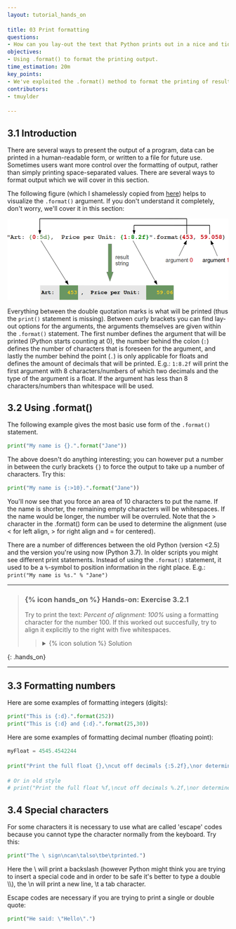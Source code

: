 ```yaml
---
layout: tutorial_hands_on

title: 03 Print formatting
questions:
- How can you lay-out the text that Python prints out in a nice and tidy way?
objectives:
- Using .format() to format the printing output.
time_estimation: 20m
key_points:
- We've exploited the .format() method to format the printing of results in a more human readable way. 
contributors:
- tmuylder

---
```



## 3.1 Introduction  
There are several ways to present the output of a program, data can be printed in a human-readable form, or written to a file for future use. Sometimes users want more control over the formatting of output, rather than simply printing space-separated values. There are several ways to format output which we will cover in this section.

The following figure (which I shamelessly copied from [here](https://www.python-course.eu/python3_formatted_output.php)) helps to visualize the `.format()` argument. If you don't understand it completely, don't worry, we'll cover it in this section:

<center><img src="../../images/format_method_positional_parameters.png" /></center>

Everything between the double quotation marks is what will be printed (thus the `print()` statement is missing). Between curly brackets you can find lay-out options for the arguments, the arguments themselves are given within the `.format()` statement. The first number defines the argument that will be printed (Python starts counting at 0), the number behind the colon (`:`) defines the number of characters that is foreseen for the argument, and lastly the number behind the point (`.`) is only applicable for floats and defines the amount of decimals that will be printed. E.g.: `1:8.2f` will print the first argument with 8 characters/numbers of which two decimals and the type of the argument is a float. If the argument has less than 8 characters/numbers than whitespace will be used. 

## 3.2 Using .format()
The following example gives the most basic use form of the `.format()` statement. 



```python
print("My name is {}.".format("Jane"))
```

The above doesn't do anything interesting; you can however put a number in between the curly brackets `{}` to force the output to take up a number of characters. Try this:


```python
print("My name is {:>10}.".format("Jane"))
```

You'll now see that you force an area of 10 characters to put the name. If the name is shorter, the remaining empty characters will be whitespaces. If the name would be longer, the number will be overruled. Note that the > character in the .format() form can be used to determine the alignment (use < for left align, > for right align and = for centered). 

There are a number of differences between the old Python (version <2.5) and the version you're using now (Python 3.7). In older scripts you might see different print statements. Instead of using the `.format()` statement, it used to be a `%`-symbol to position information in the right place. E.g.:
```print("My name is %s." % "Jane")```  


----

> ### {% icon hands_on %} Hands-on: Exercise 3.2.1
>
> Try to print the text: *Percent of alignment: 100%* using a formatting character for the number 100. 
> If this worked out succesfully, try to align it explicitly to the right with five whitespaces. 
> 
>    > <details markdown="1">
>    > <summary>{% icon solution %} Solution
>    > </summary>
>    >
>    >  ```python
>    >  # part 1
>    >  print("Percent of alignment: {}%".format(100))
>    >  
>    >  # part 2
>    >  print("Percent of alignment: {:>8}%".format(100))
>    >  ```
>    > </details>
>
{: .hands_on}

----




## 3.3 Formatting numbers  
Here are some examples of formatting integers (digits):


```python
print("This is {:d}.".format(252))
print("This is {:d} and {:d}.".format(25,30))
```

Here are some examples of formatting decimal number (floating point):

```python
myFloat = 4545.4542244
 
print("Print the full float {},\ncut off decimals {:5.2f},\nor determine the characters before the decimal {:10.1f}.".format(myFloat,myFloat,myFloat))
 
# Or in old style
# print("Print the full float %f,\ncut off decimals %.2f,\nor determine the characters before the decimal %10.1f." % (myFloat,myFloat,myFloat))
```

## 3.4 Special characters  
For some characters it is necessary to use what are called 'escape' codes because you cannot type the character normally from the keyboard. Try this:

```python
print("The \ sign\ncan\talso\tbe\tprinted.")
```

Here the \\ will print a backslash (however Python might think you are trying to insert a special code and in order to be safe it's better to type a double \\\\), the \n will print a new line, \t a tab character.


Escape codes are necessary if you are trying to print a single or double quote:

```python
print("He said: \"Hello\".")
```
